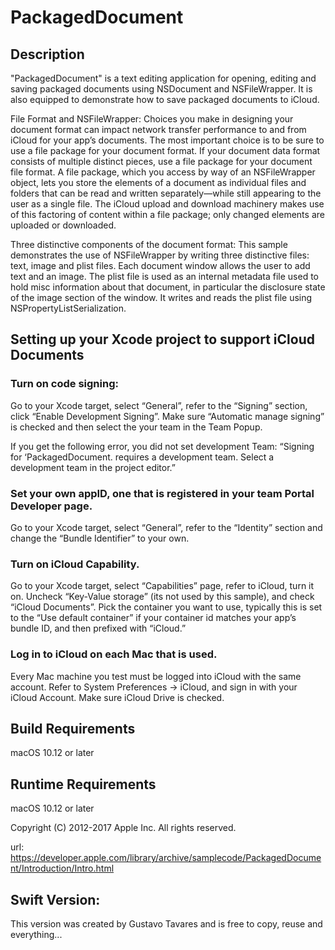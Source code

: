 # PackagedDocument

## Description

"PackagedDocument" is a text editing application for opening, editing and saving packaged documents using NSDocument and NSFileWrapper. It is also equipped to demonstrate how to save packaged documents to iCloud.

File Format and NSFileWrapper:
Choices you make in designing your document format can impact network transfer performance to and from iCloud for your app’s documents. The most important choice is to be sure to use a file package for your document format.  If your document data format consists of multiple distinct pieces, use a file package for your document file format. A file package, which you access by way of an NSFileWrapper object, lets you store the elements of a document as individual files and folders that can be read and written separately—while still appearing to the user as a single file. The iCloud upload and download machinery makes use of this factoring of content within a file package; only changed elements are uploaded or downloaded.

Three distinctive components of the document format:
This sample demonstrates the use of NSFileWrapper by writing three distinctive files: text, image and plist files.
Each document window allows the user to add text and an image.  The plist file is used as an internal metadata file used to hold misc information about that document, in particular the disclosure state of the image section of the window.  It writes and reads the plist file using NSPropertyListSerialization.

## Setting up your Xcode project to support iCloud Documents

### Turn on code signing:
Go to your Xcode target, select “General”, refer to the “Signing” section, click “Enable Development Signing”.  Make sure “Automatic manage signing” is checked and then select the your team in the Team Popup.

If you get the following error, you did not set development Team:
“Signing for ‘PackagedDocument. requires a development team. Select a development team in the project editor.”

### Set your own appID, one that is registered in your team Portal Developer page.
Go to your Xcode target, select “General”, refer to the “Identity” section and change the “Bundle Identifier” to your own.

### Turn on iCloud Capability.
Go to your Xcode target, select “Capabilities” page, refer to iCloud, turn it on.  Uncheck “Key-Value storage” (its not used by this sample), and check “iCloud Documents”.  Pick the container you want to use, typically this is set to the “Use default container” if your container id matches your app’s bundle ID, and then prefixed with “iCloud.”

### Log in to iCloud on each Mac that is used.
Every Mac machine you test must be logged into iCloud with the same account.  Refer to System Preferences -> iCloud, and sign in with your iCloud Account.  Make sure iCloud Drive is checked.

## Build Requirements

macOS 10.12 or later

## Runtime Requirements

macOS 10.12 or later

Copyright (C) 2012-2017 Apple Inc. All rights reserved.

url: https://developer.apple.com/library/archive/samplecode/PackagedDocument/Introduction/Intro.html

## Swift Version:
This version was created by Gustavo Tavares and is free to copy, reuse and everything...
